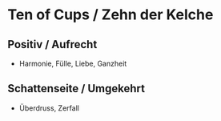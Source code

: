 # Ten of Cups / Zehn der Kelche

## Positiv / Aufrecht

- Harmonie, Fülle, Liebe, Ganzheit

## Schattenseite / Umgekehrt

- Überdruss, Zerfall
